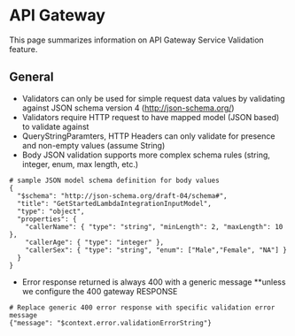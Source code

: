 # API Gateway
This page summarizes information on API Gateway Service Validation feature.

## General
* Validators can only be used for simple request data values by validating against JSON schema version 4 (http://json-schema.org/)
* Validators require HTTP request to have mapped model (JSON based) to validate against
* QueryStringParamters, HTTP Headers can only validate for presence and non-empty values (assume String)
* Body JSON validation supports more complex schema rules (string, integer, enum, max length, etc.)
```
# sample JSON model schema definition for body values
{
  "$schema": "http://json-schema.org/draft-04/schema#",
  "title": "GetStartedLambdaIntegrationInputModel",
  "type": "object",
  "properties": {
    "callerName": { "type": "string", "minLength": 2, "maxLength": 10 },
    "callerAge": { "type": "integer" },
    "callerSex": { "type": "string", "enum": ["Male","Female", "NA"] }
  }
}
```

* Error response returned is always 400 with a generic message **unless we configure the 400 gateway RESPONSE
```
# Replace generic 400 error response with specific validation error message
{"message": "$context.error.validationErrorString"}
```
